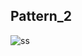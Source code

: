 ## Pattern_2
![ss](https://user-images.githubusercontent.com/87390353/129406269-3c61c59d-bb85-45d3-9ec5-a52ffc816a50.jpg)
